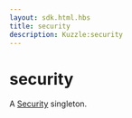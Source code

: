 ```yaml
---
layout: sdk.html.hbs
title: security
description: Kuzzle:security
---
```


# security

A [Security](/sdk/android/3/controllers/security//) singleton.
